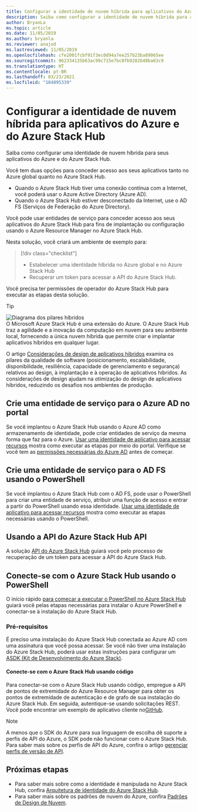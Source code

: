 ```yaml
---
title: Configurar a identidade de nuvem híbrida para aplicativos do Azure e do Azure Stack Hub
description: Saiba como configurar a identidade de nuvem híbrida para aplicativos do Azure e do Azure Stack Hub.
author: BryanLa
ms.topic: article
ms.date: 11/05/2019
ms.author: bryanla
ms.reviewer: anajod
ms.lastreviewed: 11/05/2019
ms.openlocfilehash: cfe2001fcbf91f3ec0d94a7ee257b23ba89065ee
ms.sourcegitcommit: 962334135b63ac99c715e7bc8fb9282648ba63c9
ms.translationtype: HT
ms.contentlocale: pt-BR
ms.lasthandoff: 03/23/2021
ms.locfileid: "104895339"
---
```

# <a name="configure-hybrid-cloud-identity-for-azure-and-azure-stack-hub-apps"></a>Configurar a identidade de nuvem híbrida para aplicativos do Azure e do Azure Stack Hub

Saiba como configurar uma identidade de nuvem híbrida para seus aplicativos do Azure e do Azure Stack Hub.

Você tem duas opções para conceder acesso aos seus aplicativos tanto no Azure global quanto no Azure Stack Hub.

 * Quando o Azure Stack Hub tiver uma conexão contínua com a Internet, você poderá usar o Azure Active Directory (Azure AD).
 * Quando o Azure Stack Hub estiver desconectado da Internet, use o AD FS (Serviços de Federação do Azure Directory).

Você pode usar entidades de serviço para conceder acesso aos seus aplicativos do Azure Stack Hub para fins de implantação ou configuração usando o Azure Resource Manager no Azure Stack Hub.

Nesta solução, você criará um ambiente de exemplo para:

> [!div class="checklist"]
> - Estabelecer uma identidade híbrida no Azure global e no Azure Stack Hub
> - Recuperar um token para acessar a API do Azure Stack Hub.

Você precisa ter permissões de operador do Azure Stack Hub para executar as etapas desta solução.

> [!Tip]  
> ![Diagrama dos pilares híbridos](./media/solution-deployment-guide-cross-cloud-scaling/hybrid-pillars.png)  
> O Microsoft Azure Stack Hub é uma extensão do Azure. O Azure Stack Hub traz a agilidade e a inovação da computação em nuvem para seu ambiente local, fornecendo a única nuvem híbrida que permite criar e implantar aplicativos híbridos em qualquer lugar.  
> 
> O artigo [Considerações de design de aplicativos híbridos](overview-app-design-considerations.md) examina os pilares da qualidade de software (posicionamento, escalabilidade, disponibilidade, resiliência, capacidade de gerenciamento e segurança) relativos ao design, à implantação e à operação de aplicativos híbridos. As considerações de design ajudam na otimização do design de aplicativos híbridos, reduzindo os desafios nos ambientes de produção.

## <a name="create-a-service-principal-for-azure-ad-in-the-portal"></a>Crie uma entidade de serviço para o Azure AD no portal

Se você implantou o Azure Stack Hub usando o Azure AD como armazenamento de identidade, pode criar entidades de serviço da mesma forma que faz para o Azure. [Usar uma identidade de aplicativo para acessar recursos](/azure-stack/operator/azure-stack-create-service-principals#manage-an-azure-ad-app-identity) mostra como executar as etapas por meio do portal. Verifique se você tem as [permissões necessárias do Azure AD](/azure/azure-resource-manager/resource-group-create-service-principal-portal#required-permissions) antes de começar.

## <a name="create-a-service-principal-for-ad-fs-using-powershell"></a>Crie uma entidade de serviço para o AD FS usando o PowerShell

Se você implantou o Azure Stack Hub com o AD FS, pode usar o PowerShell para criar uma entidade de serviço, atribuir uma função de acesso e entrar a partir do PowerShell usando essa identidade. [Usar uma identidade de aplicativo para acessar recursos](/azure-stack/operator/azure-stack-create-service-principals#manage-an-ad-fs-app-identity) mostra como executar as etapas necessárias usando o PowerShell.

## <a name="using-the-azure-stack-hub-api"></a>Usando a API do Azure Stack Hub API

A solução [API do Azure Stack Hub](/azure-stack/user/azure-stack-rest-api-use) guiará você pelo processo de recuperação de um token para acessar a API do Azure Stack Hub.

## <a name="connect-to-azure-stack-hub-using-powershell"></a>Conecte-se com o Azure Stack Hub usando o PowerShell

O início rápido [para começar a executar o PowerShell no Azure Stack Hub](/azure-stack/operator/azure-stack-powershell-install) guiará você pelas etapas necessárias para instalar o Azure PowerShell e conectar-se à instalação do Azure Stack Hub.

### <a name="prerequisites"></a>Pré-requisitos

É preciso uma instalação do Azure Stack Hub conectada ao Azure AD com uma assinatura que você possa acessar. Se você não tiver uma instalação do Azure Stack Hub, poderá usar estas instruções para configurar um [ASDK (Kit de Desenvolvimento do Azure Stack)](/azure-stack/asdk/asdk-install).

#### <a name="connect-to-azure-stack-hub-using-code"></a>Conecte-se com o Azure Stack Hub usando código

Para conectar-se com o Azure Stack Hub usando código, empregue a API de pontos de extremidade do Azure Resource Manager para obter os pontos de extremidade de autenticação e de grafo de sua instalação do Azure Stack Hub. Em seguida, autentique-se usando solicitações REST. Você pode encontrar um exemplo de aplicativo cliente no[GitHub](https://github.com/shriramnat/HybridARMApplication).

>[!Note]
>A menos que o SDK do Azure para sua linguagem de escolha dê suporte a perfis de API do Azure, o SDK pode não funcionar com o Azure Stack Hub. Para saber mais sobre os perfis de API do Azure, confira o artigo [gerenciar perfis de versão de API](/azure-stack/user/azure-stack-version-profiles).

## <a name="next-steps"></a>Próximas etapas

- Para saber mais sobre como a identidade é manipulada no Azure Stack Hub, confira [Arquitetura de identidade do Azure Stack Hub](/azure-stack/operator/azure-stack-identity-architecture).
- Para saber mais sobre os padrões de nuvem do Azure, confira [Padrões de Design de Nuvem](/azure/architecture/patterns).

